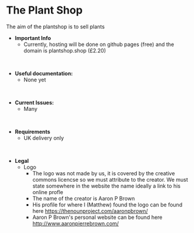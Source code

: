 # The Plant Shop
The aim of the plantshop is to sell plants

- **Important Info**
   - Currently, hosting will be done on github pages (free) and the domain is plantshop.shop (£2.20)
<br>

- **Useful documentation:**
   - None yet
<br>

- **Current Issues:**
   - Many
<br>

- **Requirements**
   - UK delivery only 
<br>

- **Legal**
  - Logo 
    - The logo was not made by us, it is covered by the creative commons licencse so we must attribute to the creator. We must state somewhere in the website the name ideally a link to his online profle
    - The name of the creator is Aaron P Brown
    - His profile for where I (Matthew) found the logo can be found here https://thenounproject.com/aaronpbrown/
    - Aaron P Brown's personal website can be found here http://www.aaronpierrebrown.com/
